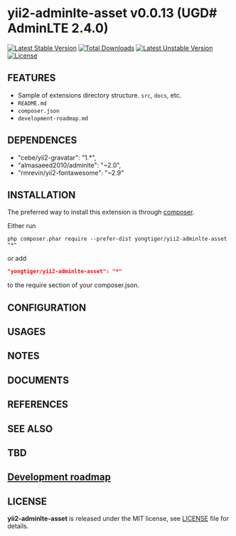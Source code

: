 # yii2-adminlte-asset v0.0.13 (UGD# AdminLTE 2.4.0)

[![Latest Stable Version](https://poser.pugx.org/yongtiger/yii2-adminlte-asset/v/stable)](https://packagist.org/packages/yongtiger/yii2-adminlte-asset)
[![Total Downloads](https://poser.pugx.org/yongtiger/yii2-adminlte-asset/downloads)](https://packagist.org/packages/yongtiger/yii2-adminlte-asset) 
[![Latest Unstable Version](https://poser.pugx.org/yongtiger/yii2-adminlte-asset/v/unstable)](https://packagist.org/packages/yongtiger/yii2-adminlte-asset)
[![License](https://poser.pugx.org/yongtiger/yii2-adminlte-asset/license)](https://packagist.org/packages/yongtiger/yii2-adminlte-asset)


## FEATURES

* Sample of extensions directory structure. `src`, `docs`, etc.
* `README.md`
* `composer.json`
* `development-roadmap.md`


## DEPENDENCES

* "cebe/yii2-gravatar": "1.*",
* "almasaeed2010/adminlte": "~2.0",
* "rmrevin/yii2-fontawesome": "~2.9"


## INSTALLATION   

The preferred way to install this extension is through [composer](http://getcomposer.org/download/).

Either run

```
php composer.phar require --prefer-dist yongtiger/yii2-adminlte-asset "*"
```

or add

```json
"yongtiger/yii2-adminlte-asset": "*"
```

to the require section of your composer.json.


## CONFIGURATION


## USAGES


## NOTES


## DOCUMENTS


## REFERENCES


## SEE ALSO


## TBD


## [Development roadmap](docs/development-roadmap.md)


## LICENSE 
**yii2-adminlte-asset** is released under the MIT license, see [LICENSE](https://opensource.org/licenses/MIT) file for details.